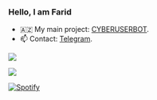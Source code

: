 ### Hello, I am Farid

- 🇦🇿 My main project: [CYBERUSERBOT](https://github.com/FaridDadashzade/CyberUserBot).
- 📫 Contact: [Telegram](https://t.me/faridxz).


![](https://komarev.com/ghpvc/?username=fariddadashzade&color=565f89&style=flat)


[![](https://github-readme-stats.vercel.app/api?&show_icons=true&theme=black&show_icons=true&username=fariddadashzade)](https://github.com/fariddadashzade/github-readme-stats)

[![Spotify](https://spotify-github-profile.vercel.app/api/view?uid=0nj9ujjxp8c35clrkc2s1jcc5&cover_image=true&theme=novatorem)](https://spotify-github-profile.vercel.app/api/view?uid=0nj9ujjxp8c35clrkc2s1jcc5&redirect=true)
